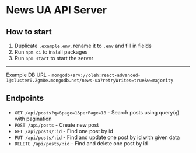 # News UA API Server

## How to start

1. Duplicate `.example.env`, rename it to `.env` and fill in fields
2. Run `npm ci` to install packages
3. Run `npm start` to start the server

---

Example DB URL - `mongodb+srv://oleh:react-advanced-1@cluster0.2gm8e.mongodb.net/news-ua?retryWrites=true&w=majority`

## Endpoints

- `GET /api/posts?q=&page=1&perPage=18` - Search posts using query(`q`) with pagination
- `POST /api/posts` - Create new post
- `GET /api/posts/:id` - Find one post by id
- `PUT /api/posts/:id` - Find and update one post by id with given data
- `DELETE /api/posts/:id` - Find and delete one post by id
